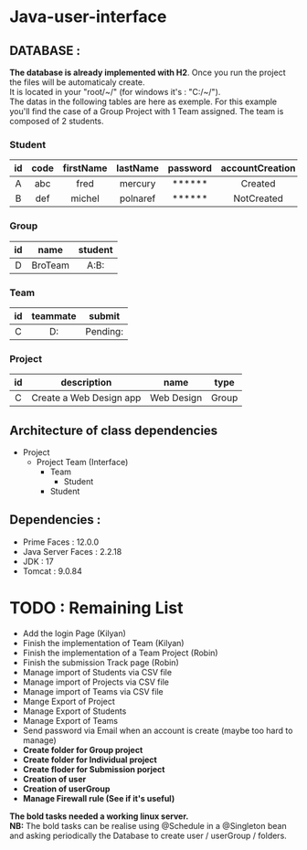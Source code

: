 # Java-user-interface
## DATABASE :  
**The database is already implemented with H2**. Once you run the project the files will be automaticaly create.  
It is located in your "root/\~/" (for windows it's : "C:/\~/").  
The datas in  the following tables are here as exemple. For this example you'll find the case of a Group Project with 1 Team assigned. The team is composed of 2  students.
### Student  
| id | code | firstName | lastName | password | accountCreation |
|:--:|:----:|:---------:|:--------:|:--------:|:---------------:|
|  A |  abc |    fred   |  mercury |  ******  |     Created     |
|  B |  def |   michel  | polnaref |  ******  |    NotCreated   |  
### Group  
| id |     name   | student |
|:--:|:----------:|:-------:|
|  D |   BroTeam  |   A:B:  |  
### Team  
| id | teammate |  submit  |
|:--:|:--------:|:--------:|
|  C |    D:    | Pending: |  
### Project  
| id |       description       |    name    |  type |
|:--:|:-----------------------:|:----------:|:-----:|
|  C | Create a Web Design app | Web Design | Group |  

## Architecture of class dependencies
- Project
  - Project Team (Interface)
    - Team
      - Student
    - Student  
  
## Dependencies : 
- Prime Faces : 12.0.0
- Java Server Faces : 2.2.18
- JDK : 17
- Tomcat : 9.0.84
# TODO : Remaining List 
- Add the login Page (Kilyan)
- Finish the implementation of Team (Kilyan)
- Finish the implementation of a Team Project (Robin)
- Finish the submission Track page (Robin)
- Manage import of Students via CSV file
- Manage import of Projects via CSV file
- Manage import of Teams via CSV file
- Mange Export of Project
- Manage Export of Students
- Manage Export of Teams
- Send password via Email when an account is create (maybe too hard to manage)
- **Create folder for Group project**
- **Create folder for Individual project**
- **Create floder for Submission porject**
- **Creation of user**
- **Creation of userGroup**
- **Manage Firewall rule (See if it's useful)**

**The bold tasks needed a working linux server.**  
**NB:** The bold tasks can be realise using @Schedule in a @Singleton bean and asking periodically the Database to create user / userGroup / folders.

